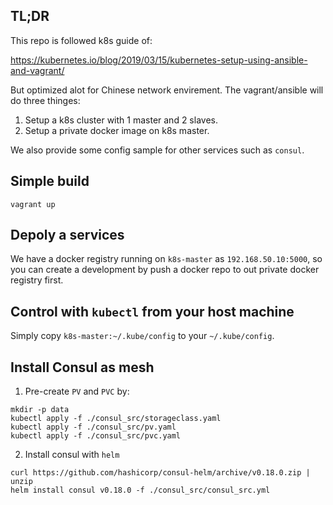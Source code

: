 ## TL;DR

This repo is followed k8s guide of:

https://kubernetes.io/blog/2019/03/15/kubernetes-setup-using-ansible-and-vagrant/

But optimized alot for Chinese network envirement. The vagrant/ansible will do three thinges:

1. Setup a k8s cluster with 1 master and 2 slaves.
2. Setup a private docker image on k8s master.

We also provide some config sample for other services such as `consul`.

## Simple build

```
vagrant up
```

## Depoly a services

We have a docker registry running on `k8s-master` as `192.168.50.10:5000`, so you can create a development by push a docker repo to out private docker registry first.

## Control with `kubectl` from your host machine

Simply copy `k8s-master:~/.kube/config` to your `~/.kube/config`.


## Install Consul as mesh

1. Pre-create `PV` and `PVC` by:
```
mkdir -p data
kubectl apply -f ./consul_src/storageclass.yaml
kubectl apply -f ./consul_src/pv.yaml
kubectl apply -f ./consul_src/pvc.yaml
```

2. Install consul with `helm`

```
curl https://github.com/hashicorp/consul-helm/archive/v0.18.0.zip | unzip
helm install consul v0.18.0 -f ./consul_src/consul_src.yml
```
